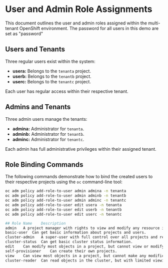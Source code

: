# User and Admin Role Assignments

This document outlines the user and admin roles assigned within the multi-tenant OpenShift environment.  The password for all users in this demo are set as "password"

## Users and Tenants

Three regular users exist within the system:

* **usera:** Belongs to the `tenanta` project.
* **userb:** Belongs to the `tenantb` project.
* **userc:** Belongs to the `tenantc` project.

Each user has regular access within their respective tenant.

## Admins and Tenants

Three admin users manage the tenants:

* **admina:**  Administrator for `tenanta`.
* **adminb:**  Administrator for `tenantb`.
* **adminc:**  Administrator for `tenantc`.

Each admin has full administrative privileges within their assigned tenant.

## Role Binding Commands

The following commands demonstrate how to bind the created users to their respective projects using the `oc` command-line tool:

```bash
oc adm policy add-role-to-user admin admina -n tenanta
oc adm policy add-role-to-user admin adminb -n tenantb
oc adm policy add-role-to-user admin adminc -n tenantc
oc adm policy add-role-to-user edit usera -n tenanta
oc adm policy add-role-to-user edit userb -n tenantb
oc adm policy add-role-to-user edit userc -n tenantc

## Role Name	Description
admin	A project manager with rights to view and modify any resource in the project (except quota).
basic-user	Can get basic information about projects and users.
cluster-admin	A super-user with full control over all projects and resources.
cluster-status	Can get basic cluster status information.
edit	Can modify most objects in a project, but cannot view or modify roles or bindings.
self-provisioner	Can create their own projects.
view	Can view most objects in a project, but cannot make any modifications. Cannot view or modify roles or bindings.
cluster-reader	Can read objects in the cluster, but with limited viewing capabilities.
